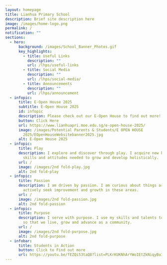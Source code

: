 ```yaml
---
layout: homepage
title: Lianhua Primary School
description: Brief site description here
image: /images/home-logo.png
permalink: /
notification: ""
sections:
  - hero:
      background: /images/School_Banner_Photos.gif
      key_highlights:
        - title: Useful Links
          description: ""
          url: /lhps/useful-links
        - title: Social Media
          description: ""
          url: /lhps/social-media/
        - title: Announcements
          description: ""
          url: /lhps/announcement
  - infopic:
      title: E-Open House 2025
      subtitle: E-Open House 2025
      id: infopic
      description: Please check out our E-Open House to find out more!
      button: Click Here
      url: https://www.lianhuapri.moe.edu.sg/e-open-house-2025/
      image: /images/Potential Parents & Students/E OPEN HOUSE
        2025/EOpenHouseWebsitebanner2025.jpg
      alt: E-Open House 2025
  - infopic:
      title: Play
      description: I explore and discover through play. I acquire new knowledge,
        skills and attitudes needed to grow and develop holistically.
      url: /
      image: /images/2nd fold-play.jpg
      alt: 2nd fold-play
  - infopic:
      title: Passion
      description: I am driven by passion. I am curious about things around me and I
        actively seek improvement and growth in these areas.
      url: /
      image: /images/2nd fold-passion.jpg
      alt: 2nd fold-passion
  - infopic:
      title: Purpose
      description: I serve with purpose. I use my skills and talents to uplift others
        so that we live, grow and advance as a community.
      url: /
      image: /images/2nd fold-purpose.jpg
      alt: 2nd fold-purpose
  - infobar:
      title: Students in Action
      button: Click to Find out more
      url: https://youtu.be/fEZQi53taQ8?list=PLKrKUKNhArYWoIEtZkNiqyBuIP_I7qKDn
---
```

